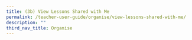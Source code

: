 ```yaml
---
title: (3b) View Lessons Shared with Me
permalink: /teacher-user-guide/organise/view-lessons-shared-with-me/
description: ""
third_nav_title: Organise
---
```

